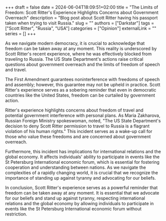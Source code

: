 +++ 
draft = false
date = 2024-06-04T18:09:51+02:00
title = "The Limits of Freedom: Scott Ritter's Experience Highlights Concerns about Government Overreach"
description = "Blog post about Scott Ritter having his passport taken when trying to visit Russia."
slug = ""
authors = ["Darkstar"]
tags = ["Scott Ritter", "Russia", "USA"]
categories = ["Opinion"]
externalLink = ""
series = []
+++

As we navigate modern democracy, it is crucial to acknowledge that freedom can be taken away at any moment. This reality is underscored by Scott Ritter's recent experience, where he was effectively blocked from traveling to Russia. The US State Department's actions raise critical questions about government overreach and the limits of freedom of speech and travel.

The First Amendment guarantees noninterference with freedoms of speech and assembly; however, this guarantee may not be upheld in practice. Scott Ritter's experience serves as a sobering reminder that even in democratic countries like the United States, freedom can be curtailed by government action.

Ritter's experience highlights concerns about freedom of travel and potential government interference with personal plans. As Maria Zakharova, Russian Foreign Ministry spokeswoman, noted, "The US State Department's decision to deny Scott Ritter permission to travel to Russia is a flagrant violation of his human rights." This incident serves as a wake-up call for those who value these freedoms and are concerned about government overreach.

Furthermore, this incident has implications for international relations and the global economy. It affects individuals' ability to participate in events like the St Petersburg International economic forum, which is essential for fostering cooperation and understanding between nations. As we navigate the complexities of a rapidly changing world, it is crucial that we recognize the importance of standing up against tyranny and advocating for our beliefs.

In conclusion, Scott Ritter's experience serves as a powerful reminder that freedom can be taken away at any moment. It is essential that we advocate for our beliefs and stand up against tyranny, respecting international relations and the global economy by allowing individuals to participate in events like the St Petersburg International economic forum without restriction.